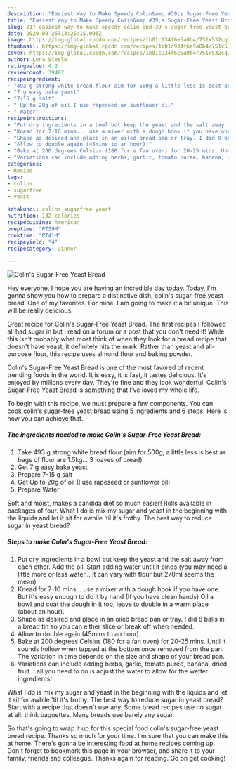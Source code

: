 ```yaml
---
description: "Easiest Way to Make Speedy Colin&amp;#39;s Sugar-Free Yeast Bread"
title: "Easiest Way to Make Speedy Colin&amp;#39;s Sugar-Free Yeast Bread"
slug: 217-easiest-way-to-make-speedy-colin-and-39-s-sugar-free-yeast-bread
date: 2020-09-26T13:25:15.096Z
image: https://img-global.cpcdn.com/recipes/1b01c934f6e5a0b4/751x532cq70/colins-sugar-free-yeast-bread-recipe-main-photo.jpg
thumbnail: https://img-global.cpcdn.com/recipes/1b01c934f6e5a0b4/751x532cq70/colins-sugar-free-yeast-bread-recipe-main-photo.jpg
cover: https://img-global.cpcdn.com/recipes/1b01c934f6e5a0b4/751x532cq70/colins-sugar-free-yeast-bread-recipe-main-photo.jpg
author: Lena Steele
ratingvalue: 4.2
reviewcount: 39487
recipeingredient:
- "493 g strong white bread flour aim for 500g a little less is best as bags of flour are 15kg 3 loaves of bread"
- "7 g easy bake yeast"
- "7-15 g salt"
- " Up to 20g of oil I use rapeseed or sunflower oil"
- " Water"
recipeinstructions:
- "Put dry ingredients in a bowl but keep the yeast and the salt away from each other. Add the oil. Start adding water until it binds (you may need a little more or less water... it can vary with flour but 270ml seems the mean)"
- "Knead for 7-10 mins... use a mixer with a dough hook if you have one. But it&#39;s easy enough to do it by hand (If you have clean hands) Oil a bowl and coat the dough in it too, leave to double in a warm place (about an hour)."
- "Shape as desired and place in an oiled bread pan or tray. I did 8 balls in a bread tin so you can either slice or break off when needed."
- "Allow to double again (45mins to an hour)."
- "Bake at 200 degrees Celsius (180 for a fan oven) for 20-25 mins. Until it sounds hollow when tapped at the bottom once removed from the pan. The variation in time depends on the size and shape of your bread pan."
- "Variations can include adding herbs, garlic, tomato purée, banana, dried fruit... all you need to do is adjust the water to allow for the wetter ingredients!"
categories:
- Recipe
tags:
- colins
- sugarfree
- yeast

katakunci: colins sugarfree yeast 
nutrition: 132 calories
recipecuisine: American
preptime: "PT39M"
cooktime: "PT41M"
recipeyield: "4"
recipecategory: Dinner

---
```



![Colin&#39;s Sugar-Free Yeast Bread](https://img-global.cpcdn.com/recipes/1b01c934f6e5a0b4/751x532cq70/colins-sugar-free-yeast-bread-recipe-main-photo.jpg)

Hey everyone, I hope you are having an incredible day today. Today, I'm gonna show you how to prepare a distinctive dish, colin&#39;s sugar-free yeast bread. One of my favorites. For mine, I am going to make it a bit unique. This will be really delicious.

Great recipe for Colin&#39;s Sugar-Free Yeast Bread. The first recipes I followed all had sugar in but I read on a forum or a post that you don&#39;t need it! While this isn&#39;t probably what most think of when they look for a bread recipe that doesn&#39;t have yeast, it definitely hits the mark. Rather than yeast and all-purpose flour, this recipe uses almond flour and baking powder.

Colin&#39;s Sugar-Free Yeast Bread is one of the most favored of recent trending foods in the world. It is easy, it is fast, it tastes delicious. It's enjoyed by millions every day. They're fine and they look wonderful. Colin&#39;s Sugar-Free Yeast Bread is something that I've loved my whole life.


To begin with this recipe, we must prepare a few components. You can cook colin&#39;s sugar-free yeast bread using 5 ingredients and 6 steps. Here is how you can achieve that.

<!--inarticleads1-->

##### The ingredients needed to make Colin&#39;s Sugar-Free Yeast Bread:

1. Take 493 g strong white bread flour (aim for 500g, a little less is best as bags of flour are 1.5kg... 3 loaves of bread)
1. Get 7 g easy bake yeast
1. Prepare 7-15 g salt
1. Get  Up to 20g of oil (I use rapeseed or sunflower oil)
1. Prepare  Water


Soft and moist, makes a candida diet so much easier! Rolls available in packages of four. What I do is mix my sugar and yeast in the beginning with the liquids and let it sit for awhile &#39;til it&#39;s frothy. The best way to reduce sugar in yeast bread? 

<!--inarticleads2-->

##### Steps to make Colin&#39;s Sugar-Free Yeast Bread:

1. Put dry ingredients in a bowl but keep the yeast and the salt away from each other. Add the oil. Start adding water until it binds (you may need a little more or less water... it can vary with flour but 270ml seems the mean)
1. Knead for 7-10 mins... use a mixer with a dough hook if you have one. But it&#39;s easy enough to do it by hand (If you have clean hands) Oil a bowl and coat the dough in it too, leave to double in a warm place (about an hour).
1. Shape as desired and place in an oiled bread pan or tray. I did 8 balls in a bread tin so you can either slice or break off when needed.
1. Allow to double again (45mins to an hour).
1. Bake at 200 degrees Celsius (180 for a fan oven) for 20-25 mins. Until it sounds hollow when tapped at the bottom once removed from the pan. The variation in time depends on the size and shape of your bread pan.
1. Variations can include adding herbs, garlic, tomato purée, banana, dried fruit... all you need to do is adjust the water to allow for the wetter ingredients!


What I do is mix my sugar and yeast in the beginning with the liquids and let it sit for awhile &#39;til it&#39;s frothy. The best way to reduce sugar in yeast bread? Start with a recipe that doesn&#39;t use any. Some bread recipes use no sugar at all: think baguettes. Many breads use barely any sugar. 

So that's going to wrap it up for this special food colin&#39;s sugar-free yeast bread recipe. Thanks so much for your time. I'm sure that you can make this at home. There's gonna be interesting food at home recipes coming up. Don't forget to bookmark this page in your browser, and share it to your family, friends and colleague. Thanks again for reading. Go on get cooking!
